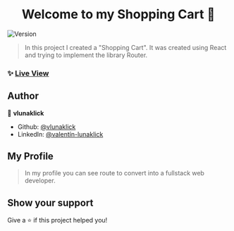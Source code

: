 <h1 align="center">Welcome to my Shopping Cart 👋</h1>
<p>
  <img alt="Version" src="https://img.shields.io/badge/version-1.0.0-blue.svg?cacheSeconds=2592000" />
</p>

> In this project I created a "Shopping Cart". It was created using React and trying to implement the library Router.

### ✨ [Live View](https://vlunaklick.github.io/shopping_cart/)

## Author

👤 **vlunaklick**

* Github: [@vlunaklick](https://github.com/vlunaklick)
* LinkedIn: [@valentín-lunaklick](https://linkedin.com/in/valentín-lunaklick)

## My Profile

> In my profile you can see route to convert into a fullstack web developer.

## Show your support

Give a ⭐️ if this project helped you!

